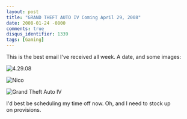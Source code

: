 ```yaml
---
layout: post
title: "GRAND THEFT AUTO IV Coming April 29, 2008"
date: 2008-01-24 -0800
comments: true
disqus_identifier: 1339
tags: [Gaming]
---
```

This is the best email I've received all week. A date, and some images:

![4.29.08](https://hyqi8g.dm1.livefilestore.com/y2prRQGSP46XYiYofMfOdT1q3nlAF8DOaYzUvFXYI0W83GOFj_eqWlgd37ZrOYcNp-38b5oqr6XUo5lzP9Hl_l_xZ0rKa-mUDioumZdcKXMTI8/20080124gta4date.gif?psid=1)

![Nico](https://hyqi8g.dm2301.livefilestore.com/y2p6PoDjhSsLttkdsGrE_VbqdHG3VizN7xRk1D3xcuDbS1OfTa19KaXiyqgSkGL2pGkMCW5vvjN1GQdF8AmPaiQ6HYoa903ElaYn01taONgB5o/20080124gta4nico.jpg?psid=1)

![Grand Theft Auto
IV](https://hyqi8g.dm2303.livefilestore.com/y2pZs1JmC0w5zbUqQ6yTrUaN28Eh4aVhi0Udg_eFxMcYMrnl5aMjHUBT-Yy-ELxBUrRlCIPpOwVZtF9AqIsTPYOkM5-oMqD4CJ-9JQ2S22LTx0/20080124gta4logo.gif?psid=1)

I'd best be scheduling my time off now. Oh, and I need to stock up
on provisions.

